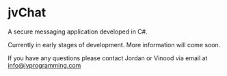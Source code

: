 # jvChat
A secure messaging application developed in C#.

Currently in early stages of development. More information will come soon. 

If you have any questions please contact Jordan or Vinood via email at info@jvprogramming.com 
